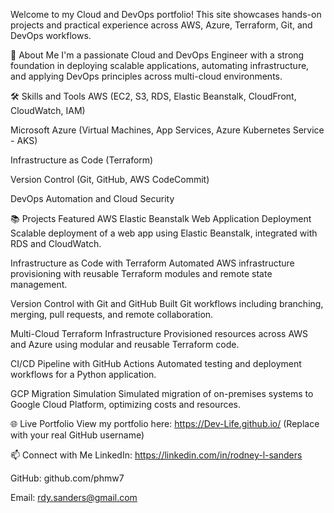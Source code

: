 
Welcome to my Cloud and DevOps portfolio!
This site showcases hands-on projects and practical experience across AWS, Azure, Terraform, Git, and DevOps workflows.

🚀 About Me
I'm a passionate Cloud and DevOps Engineer with a strong foundation in deploying scalable applications, automating infrastructure, and applying DevOps principles across multi-cloud environments.

🛠️ Skills and Tools
AWS (EC2, S3, RDS, Elastic Beanstalk, CloudFront, CloudWatch, IAM)

Microsoft Azure (Virtual Machines, App Services, Azure Kubernetes Service - AKS)

Infrastructure as Code (Terraform)

Version Control (Git, GitHub, AWS CodeCommit)

DevOps Automation and Cloud Security

📚 Projects Featured
AWS Elastic Beanstalk Web Application Deployment
Scalable deployment of a web app using Elastic Beanstalk, integrated with RDS and CloudWatch.

Infrastructure as Code with Terraform
Automated AWS infrastructure provisioning with reusable Terraform modules and remote state management.

Version Control with Git and GitHub
Built Git workflows including branching, merging, pull requests, and remote collaboration.

Multi-Cloud Terraform Infrastructure
Provisioned resources across AWS and Azure using modular and reusable Terraform code.

CI/CD Pipeline with GitHub Actions
Automated testing and deployment workflows for a Python application.

GCP Migration Simulation
Simulated migration of on-premises systems to Google Cloud Platform, optimizing costs and resources.

🌐 Live Portfolio
View my portfolio here:
https://Dev-Life.github.io/ (Replace with your real GitHub username)

📫 Connect with Me
LinkedIn: https://linkedin.com/in/rodney-l-sanders

GitHub: github.com/phmw7

Email: rdy.sanders@gmail.com
